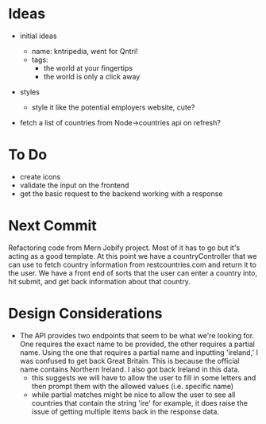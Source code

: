 # Ideas

- initial ideas
  - name: kntripedia, went for Qntri!
  - tags:
    - the world at your fingertips
    - the world is only a click away
- styles

  - style it like the potential employers website, cute?

- fetch a list of countries from Node->countries api on refresh?

# To Do

- create icons
- validate the input on the frontend
- get the basic request to the backend working with a response

# Next Commit

Refactoring code from Mern Jobify project. Most of it has to go but it's acting as a good template. At this point we have a countryController that we can use to fetch country information from restcountries.com and return it to the user. We have a front end of sorts that the user can enter a country into, hit submit, and get back information about that country.

# Design Considerations

- The API provides two endpoints that seem to be what we're looking for. One requires the exact name to be provided, the other requires a partial name. Using the one that requires a partial name and inputting 'ireland,' I was confused to get back Great Britain. This is because the official name contains Northern Ireland. I also got back Ireland in this data.
  - this suggests we will have to allow the user to fill in some letters and then prompt them with the allowed values (i.e. specific name)
  - while partial matches might be nice to allow the user to see all countries that contain the string 'ire' for example, it does raise the issue of getting multiple items back in the response data.
